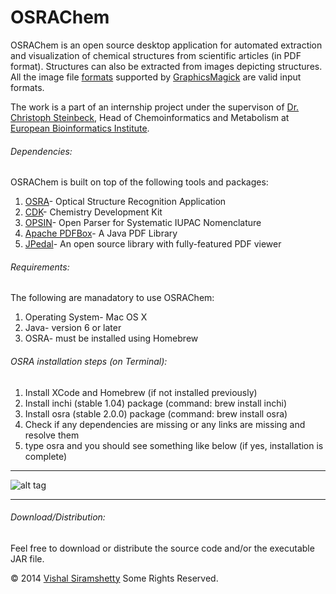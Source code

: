 OSRAChem
========

OSRAChem is an open source desktop application for automated extraction and visualization of chemical structures from scientific articles (in PDF format). Structures can also be extracted from images depicting structures. All the image file [formats](http://www.graphicsmagick.org/formats.html) supported by [GraphicsMagick](http://www.graphicsmagick.org/) are valid input formats.

The work is a part of an internship project under the supervison of [Dr. Christoph Steinbeck](http://www.ebi.ac.uk/about/people/christoph-steinbeck), Head of Chemoinformatics and Metabolism at [European Bioinformatics Institute](http://www.ebi.ac.uk).

###### Dependencies:
OSRAChem is built on top of the following tools and packages:

1. [OSRA](cactus.nci.nih.gov/osra/)- Optical Structure Recognition Application
2. [CDK](http://sourceforge.net/projects/cdk/)- Chemistry Development Kit
3. [OPSIN](opsin.ch.cam.ac.uk)- Open Parser for Systematic IUPAC Nomenclature
4. [Apache PDFBox](http://pdfbox.apache.org/)- A Java PDF Library
5. [JPedal](http://sourceforge.net/projects/jpedal/)- An open source library with fully-featured PDF viewer

###### Requirements:
The following are manadatory to use OSRAChem:

1. Operating System- Mac OS X
2. Java- version 6 or later
3. OSRA- must be installed using Homebrew

###### OSRA installation steps (on Terminal):

1. Install XCode and Homebrew (if not installed previously)
2. Install inchi (stable 1.04) package (command: brew install inchi)
3. Install osra (stable 2.0.0) package (command: brew install osra)
4. Check if any dependencies are missing or any links are missing and resolve them
5. type osra and you should see something like below (if yes, installation is complete)
******************************************************************************************************
![alt tag](http://i41.tinypic.com/121v582.png)
******************************************************************************************************

###### Download/Distribution:
Feel free to download or distribute the source code and/or the executable JAR file.

© 2014 [Vishal Siramshetty](http://vishalkpp.blogspot.co.uk) Some Rights Reserved.
